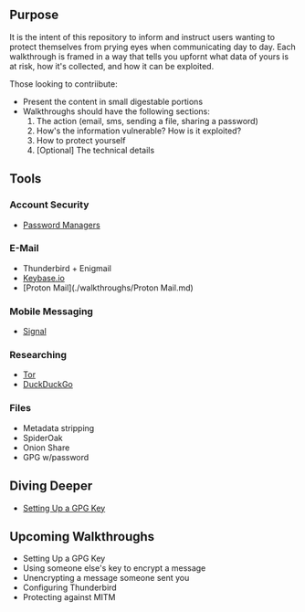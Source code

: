 ## Purpose

It is the intent of this repository to inform and instruct users wanting to protect themselves from prying
eyes when communicating day to day. Each walkthrough is framed in a way that tells you upfornt what data of
yours is at risk, how it's collected, and how it can be exploited.

Those looking to contriibute:

  * Present the content in small digestable portions
  * Walkthroughs should have the following sections:
    1. The action (email, sms, sending a file, sharing a password)
    2. How's the information vulnerable? How is it exploited?
    3. How to protect yourself
    4. [Optional] The technical details

## Tools

### Account Security
  - [Password Managers](./walkthroughs/password_managers.md)

### E-Mail
  - Thunderbird + Enigmail
  - [Keybase.io](./walkthroughs/Keybase.io.md)
  - [Proton Mail](./walkthroughs/Proton Mail.md)

### Mobile Messaging
  - [Signal](./walkthroughs/Signal.md)

### Researching
  - [Tor](./walkthroughs/tor.md)
  - [DuckDuckGo](./walkthroughs/DuckDuckGo.md)

### Files
  - Metadata stripping
  - SpiderOak
  - Onion Share
  - GPG w/password

## Diving Deeper
* [Setting Up a GPG Key](./walkthroughs/gpg_key_setup.md)

## Upcoming Walkthroughs

   * Setting Up a GPG Key
   * Using someone else's key to encrypt a message
   * Unencrypting a message someone sent you
   * Configuring Thunderbird
   * Protecting against MITM
